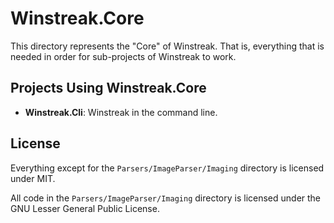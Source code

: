 ﻿# Winstreak.Core
This directory represents the "Core" of Winstreak. That is, everything that is needed in order for sub-projects of Winstreak to work. 

## Projects Using Winstreak.Core
- **Winstreak.Cli**: Winstreak in the command line.

## License 
Everything except for the `Parsers/ImageParser/Imaging` directory is licensed under MIT. 

All code in the `Parsers/ImageParser/Imaging` directory is licensed under the GNU Lesser General Public License.